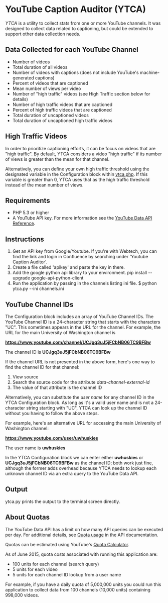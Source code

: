 YouTube Caption Auditor (YTCA)
==============================

*YTCA* is a utility to collect stats from one or more YouTube channels.
It was designed to collect data related to captioning, but could be extended
to support other data collection needs.

Data Collected for each YouTube Channel
---------------------------------------

* Number of videos
* Total duration of all videos
* Number of videos with captions (does not include YouTube's machine-generated captions)
* Percent of videos that are captioned
* Mean number of views per video
* Number of "high traffic" videos (see High Traffic section below for details)
* Number of high traffic videos that are captioned
* Percent of high traffic videos that are captioned
* Total duration of uncaptioned videos
* Total duration of uncaptioned high traffic videos

High Traffic Videos
-------------------

In order to prioritize captioning efforts, it can be focus on videos that are "high traffic".
By default, YTCA considers a video "high traffic" if its number of views is greater than the
mean for that channel.

Alternatively, you can define your own high traffic threshold using the designated
variable in the Configuration block within [ytca.php][]. If this variable is greater than 0,
YTCA uses that as the high traffic threshold instead of the mean number of views.

Requirements
------------

* PHP 5.3 or higher
* A YouTube API key. For more information see the [YouTube Data API Reference][].


Instructions
------------

1. Get an API key from Google/Youtube.  If you're with Webtech, you can find the link and login in Confluence by searching under 'Youtube Caption Auditor'.
2. Create a file called 'apikey' and paste the key in there.
3. Add the google python api library to your environment. pip install --upgrade google-api-python-client
4. Run the application by passing in the channels listing ini file. $ python ytca.py --ini channels.ini

YouTube Channel IDs
-------------------

The Configuration block includes an array of YouTube Channel IDs.
The YouTube Channel ID is a 24-character string that starts with the characters "UC".
This sometimes appears in the URL for the channel.
For example, the URL for the main University of Washington channel is

**https://www.youtube.com/channel/UCJgq3uJ5jFCbNB06TC9BFBw**

The channel ID is **UCJgq3uJ5jFCbNB06TC9BFBw**

If the channel URL is not presented in the above form, here's one way to
find the channel ID for that channel:

1. View source
2. Search the source code for the attribute *data-channel-external-id*
3. The value of that attribute is the channel ID

Alternatively, you can substitute the *user name* for any channel ID in the YTCA Configuration block.
As long as it's a valid user name and is not a 24-character string starting with "UC",
YTCA can look up the channel ID without you having to follow the above steps.

For example, here's an alternative URL for accessing the main University of Washington channel:

**https://www.youtube.com/user/uwhuskies**

The user name is **uwhuskies**

In the YTCA Configuration block we can enter either **uwhuskies** or **UCJgq3uJ5jFCbNB06TC9BFBw**
as the channel ID; both work just fine, although the former adds overhead because YTCA needs to
lookup each unknown channel ID via an extra query to the YouTube Data API.

Output
------

ytca.py prints the output to the terminal screen directly.

About Quotas
------------

The YouTube Data API has a limit on how many API queries can be executed per day.
For additional details, see [Quota usage][] in the API documentation.

Quotas can be estimated using YouTube's [Quota Calculator][].

As of June 2015, quota costs associated with running this application are:
* 100 units for each channel (search query)
* 5 units for each video
* 5 units for each channel ID lookup from a user name

For example, if you have a daily quota of 5,000,000 units you could run this application
to collect data from 100 channels (10,000 units) containing 998,000 videos.


[YouTube Data API Reference]: https://developers.google.com/youtube/v3/docs/
[Quota Usage]: https://developers.google.com/youtube/v3/getting-started#quota
[Quota Calculator]: https://developers.google.com/youtube/v3/determine_quota_cost
[ytca.php]: ytca.php

